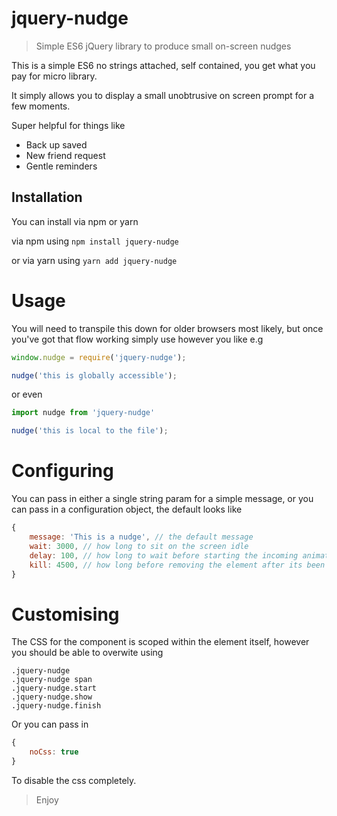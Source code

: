# jquery-nudge
> Simple ES6 jQuery library to produce small on-screen nudges

This is a simple ES6 no strings attached, self contained, you get what you pay for micro library.

It simply allows you to display a small unobtrusive on screen prompt for a few moments.

Super helpful for things like

- Back up saved
- New friend request
- Gentle reminders

## Installation

You can install via npm or yarn

via npm using `npm install jquery-nudge`

or via yarn using `yarn add jquery-nudge`

# Usage

You will need to transpile this down for older browsers most likely, but once you've got that flow working simply use however you like e.g

```js
window.nudge = require('jquery-nudge');

nudge('this is globally accessible');
```

or even

```js
import nudge from 'jquery-nudge'

nudge('this is local to the file');
```

# Configuring

You can pass in either a single string param for a simple message, or you can pass in a configuration object, the default looks like

```js
{
    message: 'This is a nudge', // the default message
    wait: 3000, // how long to sit on the screen idle
    delay: 100, // how long to wait before starting the incoming animation
    kill: 4500, // how long before removing the element after its been hidden off screen
}
```

# Customising

The CSS for the component is scoped within the element itself, however you should be able to overwite using

```
.jquery-nudge
.jquery-nudge span
.jquery-nudge.start
.jquery-nudge.show
.jquery-nudge.finish
```

Or you can pass in

```js
{
    noCss: true
}
```

To disable the css completely.

> Enjoy
